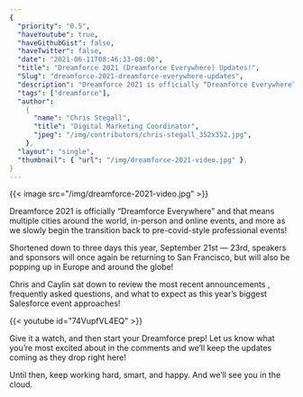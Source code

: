 ```yaml
---
{
  "priority": "0.5",
  "haveYoutube": true,
  "haveGithubGist": false,
  "haveTwitter": false,
  "date": "2021-06-11T08:46:33-08:00",
  "title": "Dreamforce 2021 (Dreamforce Everywhere) Updates!",
  "Slug": "dreamforce-2021-dreamforce-everywhere-updates",
  "description": "Dreamforce 2021 is officially “Dreamforce Everywhere” and that means multiple cities around the world, in-person and online events, and ...",
  "tags": ["dreamforce"],
  "author":
    {
      "name": "Chris Stegall",
      "title": "Digital Marketing Coordinator",
      "jpeg": "/img/contributors/chris-stegall_352x352.jpg",
    },
  "layout": "single",
  "thumbnail": { "url": "/img/dreamforce-2021-video.jpg" },
}
---
```


{{< image src="/img/dreamforce-2021-video.jpg" >}}

Dreamforce 2021 is officially “Dreamforce Everywhere” and that means multiple cities around the world, in-person and online events, and more as we slowly begin the transition back to pre-covid-style professional events!

Shortened down to three days this year, September 21st — 23rd, speakers and sponsors will once again be returning to San Francisco, but will also be popping up in Europe and around the globe!

Chris and Caylin sat down to review the most recent announcements , frequently asked questions, and what to expect as this year’s biggest Salesforce event approaches!

{{< youtube id="74VupfVL4EQ" >}}

Give it a watch, and then start your Dreamforce prep! Let us know what you’re most excited about in the comments and we’ll keep the updates coming as they drop right here!

Until then, keep working hard, smart, and happy. And we’ll see you in the cloud.
